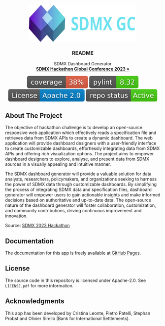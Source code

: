 <a name="readme-top"></a>

<br />
<div align="center">
  <a href="https://www.sdmx2023.org/hackathon">
    <img src="images/favicon.png" alt="Logo" width="350" height="120">
  </a>

  <h3 align="center">README</h3>

  <p align="center">
    SDMX Dashboard Generator
    <br />
    <a href="https://www.sdmx2023.org/hackathon"><strong>SDMX Hackathon Global Conference 2023 »</strong></a>
    <br />
  </p>
</div>

  <p align="center">
    <img src="images/coverage.svg" alt="Coverage"> <img src="images/pylint.svg" alt="Coverage"> <img src="images/apache20.svg" alt="Apache 2.0"> <img src="images/active.svg" alt="Active repo">
  </p>

## About The Project

The objective of hackathon challenge is to develop an open-source responsive web application which effectively reads a specification file and retrieves data from SDMX APIs to create a dynamic dashboard. The web application will provide dashboard designers with a user-friendly interface to create customizable dashboards, effortlessly integrating data from SDMX APIs and offering rich visualization options. The project aims to empower dashboard designers to explore, analyse, and present data from SDMX sources in a visually appealing and intuitive manner.

The SDMX dashboard generator will provide a valuable solution for data analysts, researchers, policymakers, and organizations seeking to harness the power of SDMX data through customizable dashboards. By simplifying the process of integrating SDMX data and specification files, dashboard generator will empower users to gain actionable insights and make informed decisions based on authoritative and up-to-date data. The open-source nature of the dashboard generator will foster collaboration, customization, and community contributions, driving continuous improvement and innovation.

Source: <a href="https://www.sdmx2023.org/hackathon">SDMX 2023 Hackathon</a>

## Documentation

The documentation for this app is freely available at [GitHub Pages](https://urban-memory-73nlz2m.pages.github.io/index.html).

## License

The source code in this repository is licensed under Apache-2.0. See `LICENSE.pdf` for more information.

## Acknowledgments

This app has been developed by Cristina Leonte, Pietro Patelli, Stephan Probst and Olivier Sirello (Bank for International Settlements).

